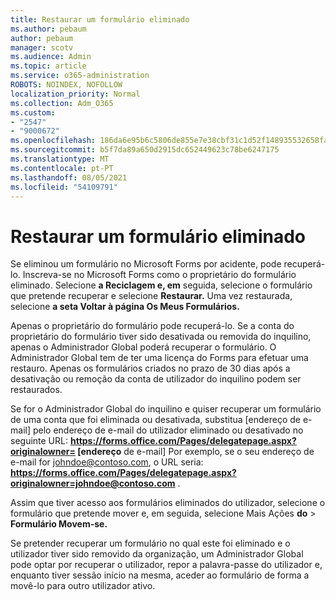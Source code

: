 ```yaml
---
title: Restaurar um formulário eliminado
ms.author: pebaum
author: pebaum
manager: scotv
ms.audience: Admin
ms.topic: article
ms.service: o365-administration
ROBOTS: NOINDEX, NOFOLLOW
localization_priority: Normal
ms.collection: Adm_O365
ms.custom:
- "2547"
- "9000672"
ms.openlocfilehash: 186da6e95b6c5806de855e7e38cbf31c1d52f148935532658fae0cc3fe111f35
ms.sourcegitcommit: b5f7da89a650d2915dc652449623c78be6247175
ms.translationtype: MT
ms.contentlocale: pt-PT
ms.lasthandoff: 08/05/2021
ms.locfileid: "54109791"
---
```

# <a name="restore-a-deleted-form"></a>Restaurar um formulário eliminado

Se eliminou um formulário no Microsoft Forms por acidente, pode recuperá-lo. Inscreva-se no Microsoft Forms como o proprietário do formulário eliminado. Selecione **a Reciclagem e, em** seguida, selecione o formulário que pretende recuperar e selecione **Restaurar.** Uma vez restaurada, selecione **a seta Voltar à página Os Meus Formulários.**

Apenas o proprietário do formulário pode recuperá-lo. Se a conta do proprietário do formulário tiver sido desativada ou removida do inquilino, apenas o Administrador Global poderá recuperar o formulário. O Administrador Global tem de ter uma licença do Forms para efetuar uma restauro. Apenas os formulários criados no prazo de 30 dias após a desativação ou remoção da conta de utilizador do inquilino podem ser restaurados.

Se for o Administrador Global do inquilino e quiser recuperar um formulário de uma conta que foi eliminada ou desativada, substitua [endereço de e-mail] pelo endereço de e-mail do utilizador eliminado ou desativado no seguinte URL: **https://forms.office.com/Pages/delegatepage.aspx?originalowner= [endereço** de e-mail] Por exemplo, se o seu endereço de e-mail for johndoe@contoso.com, o URL seria: **https://forms.office.com/Pages/delegatepage.aspx?originalowner=johndoe@contoso.com** . 

Assim que tiver acesso aos formulários eliminados do utilizador, selecione o formulário que pretende mover e, em seguida, selecione Mais Ações **do**  >  **Formulário Movem-se.**

Se pretender recuperar um formulário no qual este foi eliminado e o utilizador tiver sido removido da organização, um Administrador Global pode optar por recuperar o utilizador, repor a palavra-passe do utilizador e, enquanto tiver sessão início na mesma, aceder ao formulário de forma a movê-lo para outro utilizador ativo. 